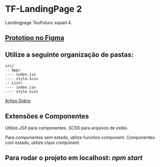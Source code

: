 # TF-LandingPage 2

Landingpage TeuFuturo squad 4.

## [Prototipo no Figma](https://www.figma.com/file/ZtBINqAhmxyu3ZBikTsaxv/tf-landingpage?node-id=0%3A1)

## Utilize a seguinte organização de pastas:

```
src/
-- App/
---- index.jsx
---- style.scss
-- List/
---- index.jsx
---- style.scss
```

[Artigo Sobre](https://www.robinwieruch.de/react-folder-structure)

## Extensões e Componentes

Utilize _JSX_ para componentes.
_SCSS_ para arquivos de estilo.

Para componentes sem estado, utilize function component.
Componentes com estado, utilize class component.

## Para rodar o projeto em localhost: _npm start_
